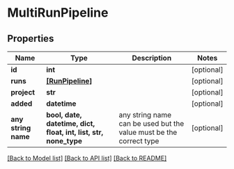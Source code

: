# MultiRunPipeline


## Properties
Name | Type | Description | Notes
------------ | ------------- | ------------- | -------------
**id** | **int** |  | [optional] 
**runs** | [**[RunPipeline]**](RunPipeline.md) |  | [optional] 
**project** | **str** |  | [optional] 
**added** | **datetime** |  | [optional] 
**any string name** | **bool, date, datetime, dict, float, int, list, str, none_type** | any string name can be used but the value must be the correct type | [optional]

[[Back to Model list]](../README.md#documentation-for-models) [[Back to API list]](../README.md#documentation-for-api-endpoints) [[Back to README]](../README.md)


